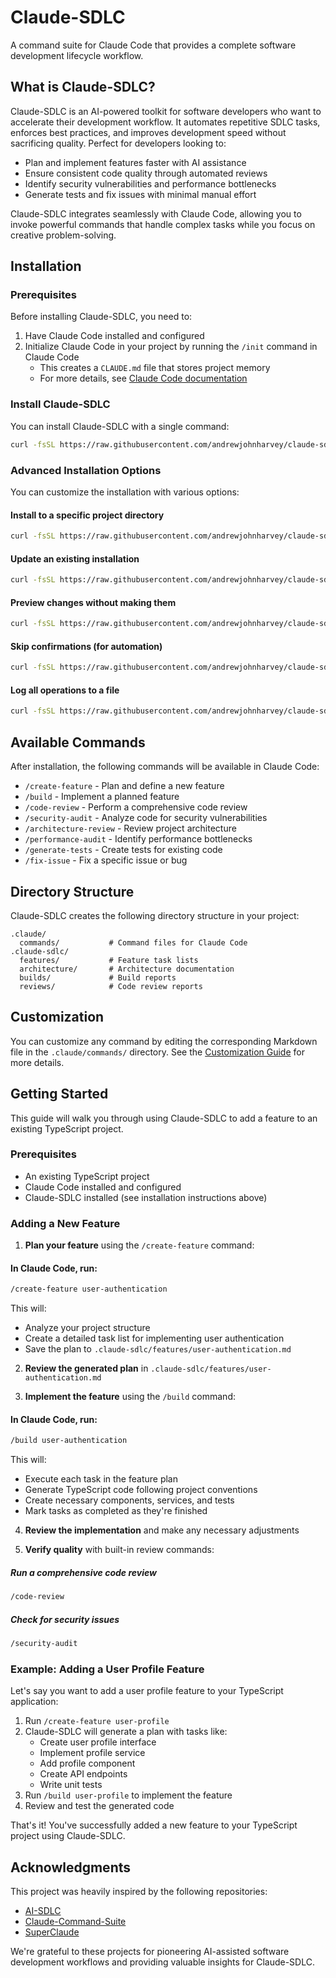 # Claude-SDLC

A command suite for Claude Code that provides a complete software development lifecycle workflow.

## What is Claude-SDLC?

Claude-SDLC is an AI-powered toolkit for software developers who want to accelerate their development workflow. It automates repetitive SDLC tasks, enforces best practices, and improves development speed without sacrificing quality. Perfect for developers looking to:

- Plan and implement features faster with AI assistance
- Ensure consistent code quality through automated reviews
- Identify security vulnerabilities and performance bottlenecks
- Generate tests and fix issues with minimal manual effort

Claude-SDLC integrates seamlessly with Claude Code, allowing you to invoke powerful commands that handle complex tasks while you focus on creative problem-solving.

## Installation

### Prerequisites

Before installing Claude-SDLC, you need to:

1. Have Claude Code installed and configured
2. Initialize Claude Code in your project by running the `/init` command in Claude Code
   - This creates a `CLAUDE.md` file that stores project memory
   - For more details, see [Claude Code documentation](https://docs.anthropic.com/en/docs/claude-code/memory#set-up-project-memory)

### Install Claude-SDLC

You can install Claude-SDLC with a single command:

```bash
curl -fsSL https://raw.githubusercontent.com/andrewjohnharvey/claude-sdlc/main/install.sh | bash
```

### Advanced Installation Options
You can customize the installation with various options:

#### Install to a specific project directory
```bash
curl -fsSL https://raw.githubusercontent.com/andrewjohnharvey/claude-sdlc/main/install.sh | bash -s -- --dir /path/to/project
```

#### Update an existing installation
```bash
curl -fsSL https://raw.githubusercontent.com/andrewjohnharvey/claude-sdlc/main/install.sh | bash -s -- --update
```
#### Preview changes without making them
```bash
curl -fsSL https://raw.githubusercontent.com/andrewjohnharvey/claude-sdlc/main/install.sh | bash -s -- --dry-run --verbose
```

#### Skip confirmations (for automation)
```bash
curl -fsSL https://raw.githubusercontent.com/andrewjohnharvey/claude-sdlc/main/install.sh | bash -s -- --force
```

#### Log all operations to a file

```bash
curl -fsSL https://raw.githubusercontent.com/andrewjohnharvey/claude-sdlc/main/install.sh | bash -s -- --log install.log
```

## Available Commands

After installation, the following commands will be available in Claude Code:

- `/create-feature` - Plan and define a new feature
- `/build` - Implement a planned feature
- `/code-review` - Perform a comprehensive code review
- `/security-audit` - Analyze code for security vulnerabilities
- `/architecture-review` - Review project architecture
- `/performance-audit` - Identify performance bottlenecks
- `/generate-tests` - Create tests for existing code
- `/fix-issue` - Fix a specific issue or bug

## Directory Structure

Claude-SDLC creates the following directory structure in your project:

```
.claude/
  commands/           # Command files for Claude Code
.claude-sdlc/
  features/           # Feature task lists
  architecture/       # Architecture documentation
  builds/             # Build reports
  reviews/            # Code review reports
```

## Customization

You can customize any command by editing the corresponding Markdown file in the `.claude/commands/` directory. See the [Customization Guide](examples/customization.md) for more details.

## Getting Started

This guide will walk you through using Claude-SDLC to add a feature to an existing TypeScript project.

### Prerequisites

- An existing TypeScript project
- Claude Code installed and configured
- Claude-SDLC installed (see installation instructions above)

### Adding a New Feature

1. **Plan your feature** using the `/create-feature` command:

#### In Claude Code, run:
```bash
/create-feature user-authentication
```

This will:
- Analyze your project structure
- Create a detailed task list for implementing user authentication
- Save the plan to `.claude-sdlc/features/user-authentication.md`

2. **Review the generated plan** in `.claude-sdlc/features/user-authentication.md`

3. **Implement the feature** using the `/build` command:

#### In Claude Code, run:
```bash
/build user-authentication
```

This will:
- Execute each task in the feature plan
- Generate TypeScript code following project conventions
- Create necessary components, services, and tests
- Mark tasks as completed as they're finished

4. **Review the implementation** and make any necessary adjustments

5. **Verify quality** with built-in review commands:

##### Run a comprehensive code review
```bash
/code-review
```
##### Check for security issues
```bash
/security-audit
```

### Example: Adding a User Profile Feature

Let's say you want to add a user profile feature to your TypeScript application:

1. Run `/create-feature user-profile`
2. Claude-SDLC will generate a plan with tasks like:
   - Create user profile interface
   - Implement profile service
   - Add profile component
   - Create API endpoints
   - Write unit tests
3. Run `/build user-profile` to implement the feature
4. Review and test the generated code

That's it! You've successfully added a new feature to your TypeScript project using Claude-SDLC.

## Acknowledgments

This project was heavily inspired by the following repositories:

- [AI-SDLC](https://github.com/joinvai/ai-sdlc)
- [Claude-Command-Suite](https://github.com/qdhenry/Claude-Command-Suite)
- [SuperClaude](https://github.com/NomenAK/SuperClaude)

We're grateful to these projects for pioneering AI-assisted software development workflows and providing valuable insights for Claude-SDLC.
